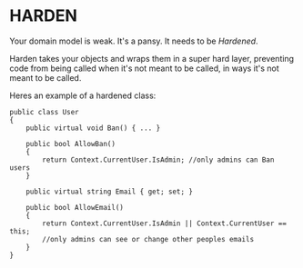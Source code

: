 HARDEN
======


Your domain model is weak. It's a pansy. It needs to be *Hardened*.

Harden takes your objects and wraps them in a super hard layer, preventing code from being called when it's not meant to be called, in ways it's not meant to be called.

Heres an example of a hardened class:

    public class User
    {
        public virtual void Ban() { ... }

        public bool AllowBan()
        {
            return Context.CurrentUser.IsAdmin; //only admins can Ban users
        }
        
        public virtual string Email { get; set; }

        public bool AllowEmail()
        {
            return Context.CurrentUser.IsAdmin || Context.CurrentUser == this;
            //only admins can see or change other peoples emails
        }                
    }


